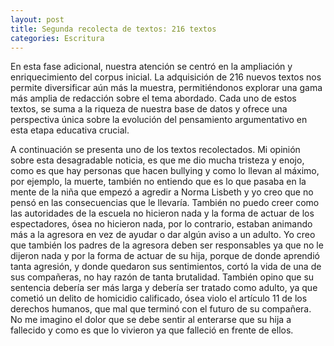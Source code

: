 ```yaml
---
layout: post
title: Segunda recolecta de textos: 216 textos
categories: Escritura
---
```


En esta fase adicional, nuestra atención se centró en la ampliación y enriquecimiento del corpus inicial. La adquisición de 216 nuevos textos nos permite diversificar aún más la muestra, permitiéndonos explorar una gama más amplia de redacción sobre el tema abordado. Cada uno de estos textos, se suma a la riqueza de nuestra base de datos y ofrece una perspectiva única sobre la evolución del pensamiento argumentativo en esta etapa educativa crucial.

A continuación se presenta uno de los textos recolectados.
Mi opinión sobre esta desagradable noticia, es que me dio mucha tristeza y enojo, como es que hay personas que hacen bullying y como lo llevan al máximo, por ejemplo, la muerte, también no entiendo que es lo que pasaba en la mente de la niña que empezó a agredir a Norma Lisbeth y yo creo que no pensó en las consecuencias que le llevaría. También no puedo creer como las autoridades de la escuela no hicieron nada y la forma de actuar de los espectadores, ósea no hicieron nada, por lo contrario, estaban animando más a la agresora en vez de ayudar o dar algún aviso a un adulto. 
Yo creo que también los padres de la agresora deben ser responsables ya que no le dijeron nada y por la forma de actuar de su hija, porque de donde aprendió tanta agresión, y donde quedaron sus sentimientos, cortó la vida de una de sus compañeras, no hay razón de tanta brutalidad.
También opino que su sentencia debería ser más larga y debería ser tratado como adulto, ya que cometió un delito de homicidio calificado, ósea violo el artículo 11 de los derechos humanos, que mal que terminó con el futuro de su compañera.
No me imagino el dolor que se debe sentir al enterarse que su hija a fallecido y como es que lo vivieron ya que falleció en frente de ellos.
